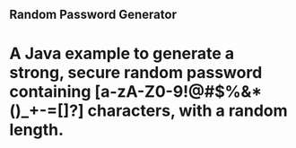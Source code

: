 ## Random Password Generator
# A Java example to generate a strong, secure random password containing [a-zA-Z0-9!@#$%&*()_+-=[]?] characters, with a random length.
